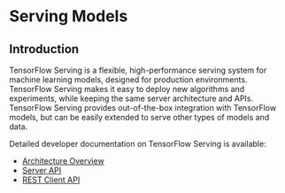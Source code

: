 # Serving Models

## Introduction

TensorFlow Serving is a flexible, high-performance serving system for machine
learning models, designed for production environments. TensorFlow Serving makes
it easy to deploy new algorithms and experiments, while keeping the same server
architecture and APIs. TensorFlow Serving provides out-of-the-box integration
with TensorFlow models, but can be easily extended to serve other types of
models and data.

Detailed developer documentation on TensorFlow Serving is available:

* [Architecture Overview](https://www.tensorflow.org/serving/overview)
* [Server API](https://www.tensorflow.org/serving/api_docs/cc/)
* [REST Client API](https://www.tensorflow.org/serving/api_rest)

